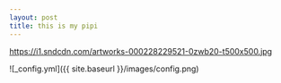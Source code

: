 ```yaml
---
layout: post
title: this is my pipi
---
```


https://i1.sndcdn.com/artworks-000228229521-0zwb20-t500x500.jpg

![_config.yml]({{ site.baseurl }}/images/config.png)
